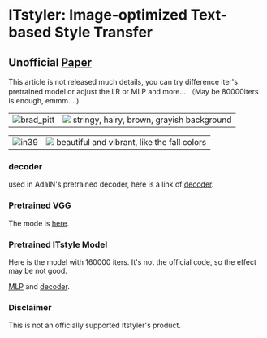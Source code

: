 # ITstyler: Image-optimized Text-based Style Transfer

## Unofficial  [Paper](https://arxiv.org/abs/2301.10916)
This article is not released much details, you can try difference iter's pretrained model or adjust the LR or MLP and more... （May be 80000iters is enough, emmm....)
<table>
    <tr>
        <td ><center><img src="https://github.com/zhangquanwei962/ITstyler-Image-optimized-Text-based-Style-Transfer/blob/main/content/brad_pitt.jpg" >brad_pitt </center></td>
        <td ><center><img src="https://github.com/zhangquanwei962/ITstyler-Image-optimized-Text-based-Style-Transfer/blob/main/output/brad_pitt_stylized_stringy%2C%20hairy%2C%20brown%2C%20grayish%20background.jpg"  > stringy, hairy, brown, grayish background </center></td>
    </tr>
</table>
<table>
    <tr>
        <td><center><img src="https://github.com/zhangquanwei962/ITstyler-Image-optimized-Text-based-Style-Transfer/blob/main/content/in39.png" >in39</center></td>
        <td ><center><img src="https://github.com/zhangquanwei962/ITstyler-Image-optimized-Text-based-Style-Transfer/blob/main/output/in39_stylized_beautiful%20and%20vibrant%2C%20like%20the%20fall%20colors.jpg"  > beautiful and vibrant, like the fall colors </center> </td>
    </tr>
</table>

### decoder
used in AdaIN's pretrained decoder, here is a link of [decoder](https://drive.google.com/file/d/1JY39JT6SLdHrq9rZep07To6BjV47m_4i/view?usp=share_link).

### Pretrained VGG
The mode is [here](https://drive.google.com/file/d/1KH0baxzUTVV-IWpWcvoi__B9It8lycKn/view?usp=share_link).

### Pretrained ITstyle Model
Here is the model with 160000 iters. It's not the official code, so the effect may be not good.

[MLP](https://drive.google.com/file/d/1npJSNRF2ay-M81r1BEqDCA5m94iPZmQ9/view?usp=share_link) and [decoder](https://drive.google.com/file/d/1iObAy2qS0K_4Gftb753sUaj2aYTGv8QL/view?usp=share_link).

### Disclaimer

This is not an officially supported Itstyler's product.
